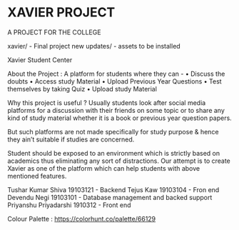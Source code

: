 # XAVIER PROJECT
A PROJECT FOR THE COLLEGE


xavier/ - Final project
new updates/ - assets to be installed


Xavier Student Center 


About the Project :
A platform for students where they can -
• Discuss the doubts
• Access study Material
• Upload Previous Year Questions
• Test themselves by taking Quiz
• Upload study Material


 Why this project is useful ?
Usually students look after social media platforms for a discussion with their 
friends on some topic or to share any kind of study material whether it is a book 
or previous year question papers. 

But such platforms are not made specifically for study purpose & hence they 
ain’t suitable if studies are concerned. 

Student should be exposed to an environment which is strictly based on 
academics thus eliminating any sort of distractions. 
Our attempt is to create Xavier as one of the platform which can help students 
with above mentioned features. 


Tushar Kumar Shiva 19103121  - Backend
Tejus Kaw 19103104  - Fron end
Devendu Negi 19103101 - Database management and backed support
Priyanshu Priyadarshi 1910312 - Front end

Colour Palette : https://colorhunt.co/palette/66129
